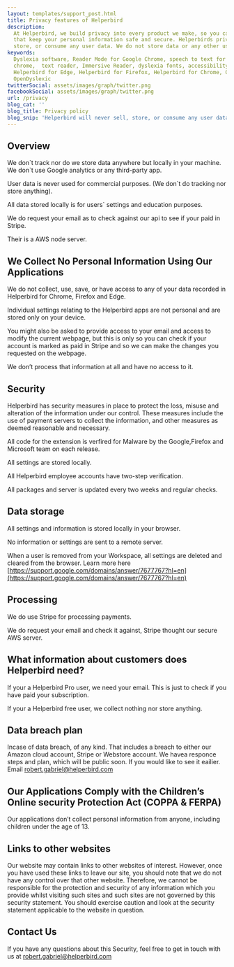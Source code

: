 ```yaml
---
layout: templates/support_post.html
title: Privacy features of Helperbird
description:
  At Helperbird, we build privacy into every product we make, so you can enjoy great experiences
  that keep your personal information safe and secure. Helperbirds privacy features don`t sell,
  store, or consume any user data. We do not store data or any other user-related content.
keywords:
  Dyslexia software, Reader Mode for Google Chrome, speech to text for chrome, Text to speech for
  chrome,  text reader, Immersive Reader, dyslexia fonts, accessibility software, dyslexia software,
  Helperbird for Edge, Helperbird for Firefox, Helperbird for Chrome, Opendyslexic for Chrome,
  OpenDyslexic
twitterSocial: assets/images/graph/twitter.png
facebookSocial: assets/images/graph/twitter.png
url: /privacy
blog_cat: ''
blog_title: Privacy policy
blog_snip: 'Helperbird will never sell, store, or consume any user data.'
---
```


## Overview

We don\`t track nor do we store data anywhere but locally in your machine. We don\`t use Google
analytics or any third-party app.

User data is never used for commercial purposes. (We don\`t do tracking nor store anything).

All data stored locally is for users\` settings and education purposes.

We do request your email as to check against our api to see if your paid in Stripe.

Their is a AWS node server.

## We Collect No Personal Information Using Our Applications

We do not collect, use, save, or have access to any of your data recorded in Helperbird for Chrome,
Firefox and Edge.

Individual settings relating to the Helperbird apps are not personal and are stored only on your
device.

You might also be asked to provide access to your email and access to modify the current webpage,
but this is only so you can check if your account is marked as paid in Stripe and so we can make the
changes you requested on the webpage.

We don’t process that information at all and have no access to it.

## Security

Helperbird has security measures in place to protect the loss, misuse and alteration of the
information under our control. These measures include the use of payment servers to collect the
information, and other measures as deemed reasonable and necessary.

All code for the extension is verfired for Malware by the Google,Firefox and Microsoft team on each
release.

All settings are stored locally.

All Helperbird employee accounts have two-step verification.

All packages and server is updated every two weeks and regular checks.

## Data storage

All settings and information is stored locally in your browser.

No information or settings are sent to a remote server.

When a user is removed from your Workspace, all settings are deleted and cleared from the browser.
Learn more here
[https://support.google.com/domains/answer/7677767?hl=en](https://support.google.com/domains/answer/7677767?hl=en)

## Processing

We do use Stripe for processing payments.

We do request your email and check it against, Stripe thought our secure AWS server.

## What information about customers does Helperbird need?

If your a Helperbird Pro user, we need your email. This is just to check if you have paid your
subscription.

If your a Helperbird free user, we collect nothing nor store anything.

## Data breach plan

Incase of data breach, of any kind. That includes a breach to either our Amazon cloud account,
Stripe or Webstore account. We havea responce steps and plan, which will be public soon. If you
would like to see it eailier. Email
[robert.gabriel@helperbird.com](mailto:robert.gabriel@helperbird.com)

## Our Applications Comply with the Children’s Online security Protection Act (COPPA & FERPA)

Our applications don’t collect personal information from anyone, including children under the age
of 13.

## Links to other websites

Our website may contain links to other websites of interest. However, once you have used these links
to leave our site, you should note that we do not have any control over that other website.
Therefore, we cannot be responsible for the protection and security of any information which you
provide whilst visiting such sites and such sites are not governed by this security statement. You
should exercise caution and look at the security statement applicable to the website in question.

## Contact Us

If you have any questions about this Security, feel free to get in touch with us at
[robert.gabriel@helperbird.com](mailto:robert.gabriel@helperbird.com)
